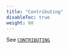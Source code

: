 ```yaml
---
title: "Contributing"
disableToc: true
weight: 80
---
```


See [`CONTRIBUTING`](https://github.com/ckamps/aws-foundation-journey/blob/master/CONTRIBUTING.md)